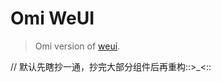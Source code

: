 # Omi WeUI

> Omi version of [weui](https://github.com/Tencent/weui).


// 默认先瞎抄一通，抄完大部分组件后再重构::>_<::